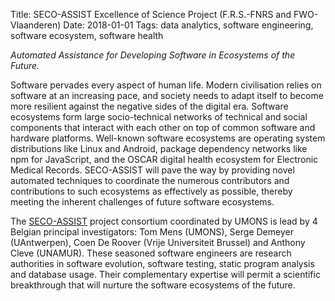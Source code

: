 Title: SECO-ASSIST Excellence of Science Project (F.R.S.-FNRS and FWO-Vlaanderen)
Date: 2018-01-01
Tags: data analytics, software engineering, software ecosystem, software health

*Automated Assistance for Developing Software in Ecosystems of the Future.*

Software pervades every aspect of human life. Modern civilisation relies on software at an increasing pace, and society needs to adapt itself to become more resilient against the negative sides of the digital era. Software ecosystems form large socio-technical networks of technical and social components that interact with each other on top of common software and hardware platforms. Well-known software ecosystems are operating system distributions like Linux and Android, package dependency networks like npm for JavaScript, and the OSCAR digital health ecosystem for Electronic Medical Records. SECO-ASSIST will pave the way by providing novel automated techniques to coordinate the numerous contributors and contributions to such ecosystems as effectively as possible, thereby meeting the inherent challenges of future software ecosystems.

The [SECO-ASSIST](https://secoassist.github.io) project consortium coordinated by UMONS is lead by 4 Belgian principal investigators: Tom Mens (UMONS), Serge Demeyer (UAntwerpen), Coen De Roover (Vrije Universiteit Brussel) and Anthony Cleve (UNAMUR). These seasoned software engineers are research authorities in software evolution, software testing, static program analysis and database usage. Their complementary expertise will permit a scientific breakthrough that will nurture the software ecosystems of the future.
